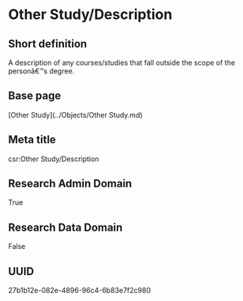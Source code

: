 # Other Study/Description
## Short definition
A description of any courses/studies that fall outside the scope of the personâ€™s degree.
## Base page
[Other Study](../Objects/Other Study.md)
## Meta title
csr:Other Study/Description
## Research Admin Domain
True
## Research Data Domain
False
## UUID
27b1b12e-082e-4896-96c4-6b83e7f2c980
